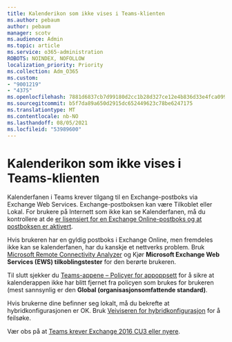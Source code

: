 ```yaml
---
title: Kalenderikon som ikke vises i Teams-klienten
ms.author: pebaum
author: pebaum
manager: scotv
ms.audience: Admin
ms.topic: article
ms.service: o365-administration
ROBOTS: NOINDEX, NOFOLLOW
localization_priority: Priority
ms.collection: Adm_O365
ms.custom:
- "9001219"
- "4375"
ms.openlocfilehash: 7881d6837cb7d99180d2cc1b28d327ce12e4b836d33e4fca099569d4f72510fa
ms.sourcegitcommit: b5f7da89a650d2915dc652449623c78be6247175
ms.translationtype: MT
ms.contentlocale: nb-NO
ms.lasthandoff: 08/05/2021
ms.locfileid: "53989600"
---
```

# <a name="calendar-icon-not-showing-in-teams-client"></a>Kalenderikon som ikke vises i Teams-klienten

Kalenderfanen i Teams krever tilgang til en Exchange-postboks via Exchange Web Services. Exchange-postboksen kan være Tilkoblet eller Lokal. For brukere på Internett som ikke kan se Kalenderfanen, må du kontrollere at de [er lisensiert for en Exchange Online-postboks og at postboksen er aktivert](https://docs.microsoft.com/exchange/recipients-in-exchange-online/create-user-mailboxes).

Hvis brukeren har en gyldig postboks i Exchange Online, men fremdeles ikke kan se kalenderfanen, har du kanskje et nettverks problem. Bruk [Microsoft Remote Connectivity Analyzer](https://testconnectivity.microsoft.com/) og Kjør **Microsoft Exchange Web Services (EWS) tilkoblingstester** for den berørte brukeren.

Til slutt sjekker du [Teams-appene – Policyer for appoppsett](https://admin.teams.microsoft.com/policies/app-setup) for å sikre at kalenderappen ikke har blitt fjernet fra policyen som brukes for brukeren (mest sannsynlig er den **Global (organisasjonsomfattende standard)**.

Hvis brukerne dine befinner seg lokalt, må du bekrefte at hybridkonfigurasjonen er OK. Bruk [Veiviseren for hybridkonfigurasjon](https://docs.microsoft.com/exchange/hybrid-deployment/hybrid-agent) for å feilsøke.

Vær obs på at [Teams krever Exchange 2016 CU3 eller nyere](https://docs.microsoft.com/microsoftteams/exchange-teams-interact).
